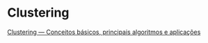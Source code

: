 # Clustering

[Clustering — Conceitos básicos, principais algoritmos e aplicações](https://medium.com/turing-talks/clustering-conceitos-b%C3%A1sicos-principais-algoritmos-e-aplica%C3%A7%C3%A3o-ace572a062a9)